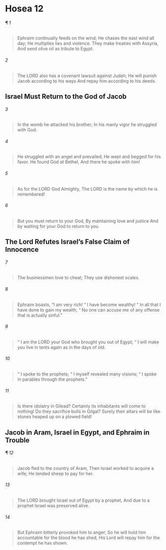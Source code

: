 # Hosea 12
###### ¶ 1
> Ephraim continually feeds on the wind;
> He chases the east wind all day;
> He multiplies lies and violence.
> They make treaties with Assyria,
> And send olive oil as tribute to Egypt.
###### 2
> The LORD also has a covenant lawsuit against Judah;
> He will punish Jacob according to his ways
> And repay him according to his deeds.
## Israel Must Return to the God of Jacob
###### 3
> In the womb he attacked his brother;
> In his manly vigor he struggled with God.
###### 4
> He struggled with an angel and prevailed;
> He wept and begged for his favor.
> He found God at Bethel,
> And there he spoke with him!
###### 5
> As for the LORD God Almighty,
> The LORD is the name by which he is remembered!
###### 6
> But you must return to your God,
> By maintaining love and justice
> And by waiting for your God to return to you.
## The Lord Refutes Israel’s False Claim of Innocence
###### 7
> The businessmen love to cheat;
> They use dishonest scales.
###### 8
> Ephraim boasts, “I am very rich!
>  “ I have become wealthy!
>  “ In all that I have done to gain my wealth,
>  “ No one can accuse me of any offense that is actually sinful.”
###### 9
>  “ I am the LORD your God who brought you out of Egypt;
>  “ I will make you live in tents again as in the days of old.
###### 10
>  “ I spoke to the prophets;
>  “ I myself revealed many visions;
>  “ I spoke in parables through the prophets.”
###### 11
> Is there idolatry in Gilead?
> Certainly its inhabitants will come to nothing!
> Do they sacrifice bulls in Gilgal?
> Surely their altars will be like stones heaped up on a plowed field!
## Jacob in Aram, Israel in Egypt, and Ephraim in Trouble
###### ¶ 12
> Jacob fled to the country of Aram,
> Then Israel worked to acquire a wife;
> He tended sheep to pay for her.
###### 13
> The LORD brought Israel out of Egypt by a prophet,
> And due to a prophet Israel was preserved alive.
###### 14
> But Ephraim bitterly provoked him to anger;
> So he will hold him accountable for the blood he has shed,
> His Lord will repay him for the contempt he has shown.
